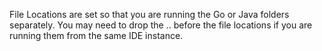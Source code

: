 File Locations are set so that you are running the Go or Java folders separately. You may need to drop the .. before the file locations if you are running them from the same IDE instance.
